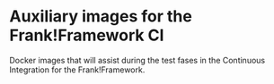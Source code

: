 # Auxiliary images for the Frank!Framework CI 


Docker images that will assist during the test fases in the Continuous Integration for the Frank!Framework. 
